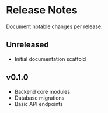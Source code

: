 # Release Notes

Document notable changes per release.

## Unreleased
- Initial documentation scaffold

## v0.1.0
- Backend core modules
- Database migrations
- Basic API endpoints
